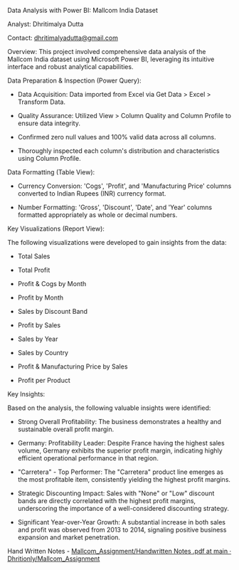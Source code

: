 ﻿Data Analysis with Power BI: Mallcom India Dataset

Analyst: Dhritimalya Dutta

Contact: dhritimalyadutta@gmail.com

Overview: This project involved comprehensive data analysis of the Mallcom India dataset using Microsoft Power BI, leveraging its intuitive interface and robust analytical capabilities.

Data Preparation & Inspection (Power Query):

-   Data Acquisition: Data imported from Excel via Get Data > Excel > Transform Data.
    
-   Quality Assurance: Utilized View > Column Quality and Column Profile to ensure data integrity.
    

-   Confirmed zero null values and 100% valid data across all columns.
    
-   Thoroughly inspected each column's distribution and characteristics using Column Profile.
    

Data Formatting (Table View):

-   Currency Conversion: 'Cogs', 'Profit', and 'Manufacturing Price' columns converted to Indian Rupees (INR) currency format.
    
-   Number Formatting: 'Gross', 'Discount', 'Date', and 'Year' columns formatted appropriately as whole or decimal numbers.
    

Key Visualizations (Report View):

The following visualizations were developed to gain insights from the data:

  

-   Total Sales
    
-   Total Profit
    
-   Profit & Cogs by Month
    
-   Profit by Month
    
-   Sales by Discount Band
    
-   Profit by Sales
    
-   Sales by Year
    
-   Sales by Country
    
-   Profit & Manufacturing Price by Sales
    
-   Profit per Product
    

Key Insights:

Based on the analysis, the following valuable insights were identified:

-   Strong Overall Profitability: The business demonstrates a healthy and sustainable overall profit margin.
    
-   Germany: Profitability Leader: Despite France having the highest sales volume, Germany exhibits the superior profit margin, indicating highly efficient operational performance in that region.
    
-   "Carretera" - Top Performer: The "Carretera" product line emerges as the most profitable item, consistently yielding the highest profit margins.
    
-   Strategic Discounting Impact: Sales with "None" or "Low" discount bands are directly correlated with the highest profit margins, underscoring the importance of a well-considered discounting strategy.
    
-   Significant Year-over-Year Growth: A substantial increase in both sales and profit was observed from 2013 to 2014, signaling positive business expansion and market penetration.
    

  

Hand Written Notes - [Mallcom_Assignment/Handwritten Notes .pdf at main · Dhritionly/Mallcom_Assignment](https://github.com/Dhritionly/Mallcom_Assignment/blob/main/Handwritten%20Notes%20.pdf)



